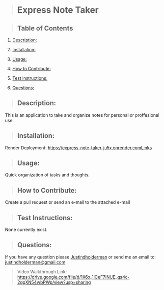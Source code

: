   > # Express Note Taker

  > 

  > ## Table of Contents

  1. [Description:](#description)
  2. [Installation:](#installation)
  3. [Usage:](#usage)
  4. [How to Contribute:](#how-to-contribute)
  
  6. [Test Instructions:](#test-instructions)
  7. [Questions:](#questions)

  > ## Description:
  This is an application to take and organize notes for personal or proffesional use.

  > ## Installation:
  Render Deployment: https://express-note-taker-ju5x.onrender.comLinks 

  > ## Usage:
  Quick organization of tasks and thoughts.
  
  > ## How to Contribute:
  Create a pull request or send an e-mail to the attached e-mail
  
  > 

  > ## Test Instructions:
  None currently exist.
  
  > ## Questions:
  If you have any question please [Justindholderman](https://github.com/Justindholderman) or send me an email to: justindholderman@gmail.com

  >Video Walkthrough Link:
>https://drive.google.com/file/d/1X6x_1lCeF7INUE_qs4c-2gqXN54wbPWp/view?usp=sharing
